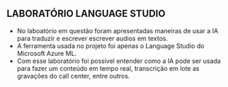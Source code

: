 
## LABORATÓRIO LANGUAGE STUDIO

* No laboatório em questão foram apresentadas maneiras de usar a IA para traduzir e escrever escrever audios em textos.
* A ferramenta usada no projeto foi apenas o Language Studio do Microsoft Azure ML.
* Com esse laboratório foi possível entender como a IA pode ser usada para fazer um conteúdo em tempo real, transcrição em lote as gravações do call center, entre outros.

